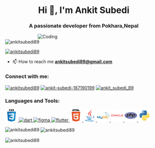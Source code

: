 <h1 align="center">Hi 👋, I'm Ankit Subedi</h1>
<h3 align="center">A passionate developer from Pokhara,Nepal</h3>
<img align="right" alt="Coding" width="400" src="[https://camo.githubusercontent.com/5ddf73ad3a205111cf8c686f687fc216c2946a75005718c8da5b837ad9de78c9/68747470733a2f2f7468756d62732e6766796361742e636f6d2f4576696c4e657874446576696c666973682d736d616c6c2e676966](https://www.google.com/url?sa=i&url=https%3A%2F%2Fgithub.com%2Frudrabarad%2FGifs&psig=AOvVaw0g4FZrZdUobQuqsjwgcU9D&ust=1704298747405000&source=images&cd=vfe&ved=0CBEQjRxqFwoTCOiA5N2Nv4MDFQAAAAAdAAAAABAE)">

<p align="left"> <img src="https://komarev.com/ghpvc/?username=ankitsubedi89&label=Profile%20views&color=0e75b6&style=flat" alt="ankitsubedi89" /> </p>

<p align="left"> <a href="https://twitter.com/ankitsubedi89" target="blank"><img src="https://img.shields.io/twitter/follow/ankitsubedi89?logo=twitter&style=for-the-badge" alt="ankitsubedi89" /></a> </p>

- 📫 How to reach me **ankitsubedi89@gmail.com**

<h3 align="left">Connect with me:</h3>
<p align="left">
<a href="https://twitter.com/AnkitSubedi19" target="blank"><img align="center" src="https://raw.githubusercontent.com/rahuldkjain/github-profile-readme-generator/master/src/images/icons/Social/twitter.svg" alt="ankitsubedi89" height="30" width="40" /></a>
<a href="https://linkedin.com/in/ankit-subedi-187190199" target="blank"><img align="center" src="https://raw.githubusercontent.com/rahuldkjain/github-profile-readme-generator/master/src/images/icons/Social/linked-in-alt.svg" alt="ankit-subedi-187190199" height="30" width="40" /></a>
<a href="https://instagram.com/ankit_subedi_89" target="blank"><img align="center" src="https://raw.githubusercontent.com/rahuldkjain/github-profile-readme-generator/master/src/images/icons/Social/instagram.svg" alt="ankit_subedi_89" height="30" width="40" /></a>
</p>

<h3 align="left">Languages and Tools:</h3>
<p align="left"> <a href="https://www.w3schools.com/css/" target="_blank" rel="noreferrer"> <img src="https://raw.githubusercontent.com/devicons/devicon/master/icons/css3/css3-original-wordmark.svg" alt="css3" width="40" height="40"/> </a> <a href="https://dart.dev" target="_blank" rel="noreferrer"> <img src="https://www.vectorlogo.zone/logos/dartlang/dartlang-icon.svg" alt="dart" width="40" height="40"/> </a> <a href="https://www.figma.com/" target="_blank" rel="noreferrer"> <img src="https://www.vectorlogo.zone/logos/figma/figma-icon.svg" alt="figma" width="40" height="40"/> </a> <a href="https://flutter.dev" target="_blank" rel="noreferrer"> <img src="https://www.vectorlogo.zone/logos/flutterio/flutterio-icon.svg" alt="flutter" width="40" height="40"/> </a> <a href="https://www.w3.org/html/" target="_blank" rel="noreferrer"> <img src="https://raw.githubusercontent.com/devicons/devicon/master/icons/html5/html5-original-wordmark.svg" alt="html5" width="40" height="40"/> </a> <a href="https://www.java.com" target="_blank" rel="noreferrer"> <img src="https://raw.githubusercontent.com/devicons/devicon/master/icons/java/java-original.svg" alt="java" width="40" height="40"/> </a> <a href="https://www.mysql.com/" target="_blank" rel="noreferrer"> <img src="https://raw.githubusercontent.com/devicons/devicon/master/icons/mysql/mysql-original-wordmark.svg" alt="mysql" width="40" height="40"/> </a> <a href="https://www.oracle.com/" target="_blank" rel="noreferrer"> <img src="https://raw.githubusercontent.com/devicons/devicon/master/icons/oracle/oracle-original.svg" alt="oracle" width="40" height="40"/> </a> <a href="https://www.php.net" target="_blank" rel="noreferrer"> <img src="https://raw.githubusercontent.com/devicons/devicon/master/icons/php/php-original.svg" alt="php" width="40" height="40"/> </a> <a href="https://www.python.org" target="_blank" rel="noreferrer"> <img src="https://raw.githubusercontent.com/devicons/devicon/master/icons/python/python-original.svg" alt="python" width="40" height="40"/> </a> </p>

<p><img align="left" src="https://github-readme-stats.vercel.app/api/top-langs?username=ankitsubedi89&show_icons=true&locale=en&layout=compact" alt="ankitsubedi89" /></p>

<p>&nbsp;<img align="center" src="https://github-readme-stats.vercel.app/api?username=ankitsubedi89&show_icons=true&locale=en" alt="ankitsubedi89" /></p>

<p><img align="center" src="https://github-readme-streak-stats.herokuapp.com/?user=ankitsubedi89&" alt="ankitsubedi89" /></p>
